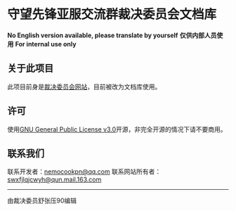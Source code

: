# 守望先锋亚服交流群裁决委员会文档库
**No English version available, please translate by yourself**
**仅供内部人员使用**
**For internal use only**
## 关于此项目

此项目前身是[裁决委员会网站](https://github.com/WaitSpringh/FAWEB)，目前被改为文档库使用。



## 许可

使用[GNU General Public License v3.0](https://github.com/WaitingSpringcn/gitweb/blob/main/LICENSE)开源，非完全开源的情况下请不要商用。

## 联系我们

联系开发者：nemocookpn@qq.com
联系网站所有者：swxfjlqjcwyh@qun.mail.163.com

---

由裁决委员舒张压90编辑
